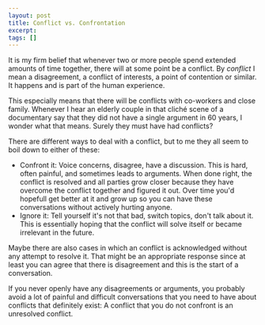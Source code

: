 ```yaml
---
layout: post
title: Conflict vs. Confrontation
excerpt: 
tags: []
---
```


It is my firm belief that whenever two or more people spend extended amounts of time together, there will at some point be a conflict. By *conflict* I mean a disagreement, a conflict of interests, a point of contention or similar. It happens and is part of the human experience.

This especially means that there will be conflicts with co-workers and close family. Whenever I hear an elderly couple in that cliché scene of a documentary say that they did not have a single argument in 60 years, I wonder what that means. Surely they must have had conflicts?

There are different ways to deal with a conflict, but to me they all seem to boil down to either of these:

 * Confront it: Voice concerns, disagree, have a discussion. This is hard, often painful, and sometimes leads to arguments. When done right, the conflict is resolved and all parties grow closer because they have overcome the conflict together and figured it out. Over time you'd hopefull get better at it and grow up so you can have these conversations without actively hurting anyone.
 * Ignore it: Tell yourself it's not that bad, switch topics, don't talk about it. This is essentially hoping that the conflict will solve itself or became irrelevant in the future.

Maybe there are also cases in which an conflict is acknowledged without any attempt to resolve it. That might be an appropriate response since at least you can agree that there is disagreement and this is the start of a conversation.

If you never openly have any disagreements or arguments, you probably avoid a lot of painful and difficult conversations that you need to have about conflicts that definitely exist: A conflict that you do not confront is an unresolved conflict.